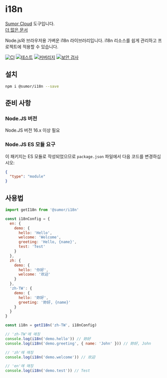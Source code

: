 # i18n

[Sumor Cloud](https://sumor.cloud) 도구입니다.  
[더 많은 문서](https://sumor.cloud)

Node.js와 브라우저용 가벼운 i18n 라이브러리입니다.
i18n 리소스를 쉽게 관리하고
프로젝트에 적용할 수 있습니다.

[![CI](https://github.com/sumor-cloud/i18n/actions/workflows/ci.yml/badge.svg)](https://github.com/sumor-cloud/i18n/actions/workflows/ci.yml)
[![테스트](https://github.com/sumor-cloud/i18n/actions/workflows/ut.yml/badge.svg)](https://github.com/sumor-cloud/i18n/actions/workflows/ut.yml)
[![커버리지](https://github.com/sumor-cloud/i18n/actions/workflows/coverage.yml/badge.svg)](https://github.com/sumor-cloud/i18n/actions/workflows/coverage.yml)
[![보안 검사](https://github.com/sumor-cloud/i18n/actions/workflows/audit.yml/badge.svg)](https://github.com/sumor-cloud/i18n/actions/workflows/audit.yml)

## 설치

```bash
npm i @sumor/i18n --save
```

## 준비 사항

### Node.JS 버전

Node.JS 버전 16.x 이상 필요

### Node.JS ES 모듈 요구

이 패키지는 ES 모듈로 작성되었으므로
`package.json` 파일에서 다음 코드를 변경하십시오:

```json
{
  "type": "module"
}
```

## 사용법

```javascript
import getI18n from '@sumor/i18n'

const i18nConfig = {
  en: {
    demo: {
      hello: 'Hello',
      welcome: 'Welcome',
      greeting: 'Hello, {name}',
      test: 'Test'
    }
  },
  zh: {
    demo: {
      hello: '你好',
      welcome: '欢迎'
    }
  },
  'zh-TW': {
    demo: {
      hello: '妳好',
      greeting: '妳好, {name}'
    }
  }
}

const i18n = getI18n('zh-TW', i18nConfig)

// 'zh-TW'에 매칭
console.log(i18n('demo.hello')) // 妳好
console.log(i18n('demo.greeting', { name: 'John' })) // 妳好, John

// 'zh'에 매칭
console.log(i18n('demo.welcome')) // 欢迎

// 'en'에 매칭
console.log(i18n('demo.test')) // Test
```
